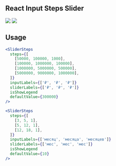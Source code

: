 ## React Input Steps Slider

![](https://i.postimg.cc/GtJkFt1x/2024-03-01-12-08-10.png)
![](https://i.postimg.cc/R0nYfkgV/2024-03-01-12-22-26.png)

## Usage

```jsx
<SliderSteps
  steps={[
    [50000, 100000, 1000],
    [100000, 1000000, 100000],
    [1000000, 5000000, 500000],
    [5000000, 9000000, 1000000],
  ]}
  inputLabels={['₽', '₽', '₽']}
  sliderLabels={['₽', '₽', '₽']}
  isShowLegend
  defaultValue={300000}
/>
```

```jsx
<SliderSteps
  steps={[
    [3, 5, 1],
    [5, 12, 1],
    [12, 18, 1],
  ]}
  inputLabels={['месяц', 'месяца', 'месяцев']}
  sliderLabels={['мес', 'мес', 'мес']}
  isShowLegend
  defaultValue={10}
/>
```
